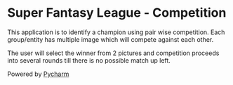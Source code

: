 # Super Fantasy League - Competition

This application is to identify a champion using pair wise competition. Each group/entity has multiple image which will
compete against each other.

The user will select the winner from 2 pictures and competition proceeds into several rounds till there is no possible
match up left.

Powered by [Pycharm](https://www.jetbrains.com/?from=TPFAnalyzer)
